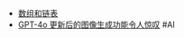 - [数组和链表](https://dunwu.github.io/algorithm-tutorial/pages/5a9bff/#%E6%95%B0%E7%BB%84)
- [GPT-4o 更新后的图像生成功能令人惊叹](https://x.com/rainisto/status/1904620022816780517) #AI